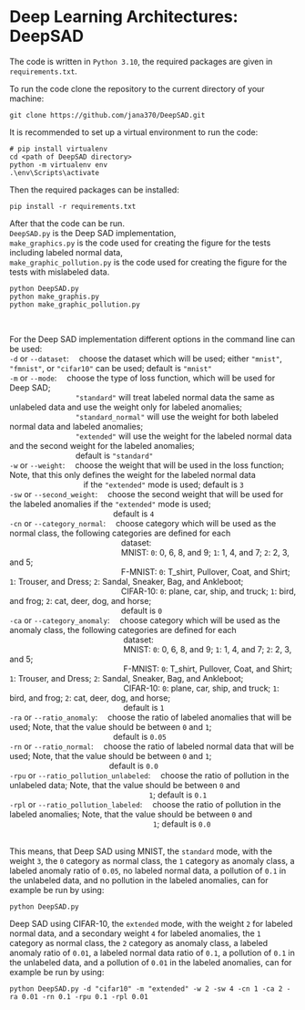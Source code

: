 # Deep Learning Architectures: DeepSAD

The code is written in `Python 3.10`, the required packages are given in `requirements.txt`.

To run the code clone the repository to the current directory of your machine:
```
git clone https://github.com/jana370/DeepSAD.git
```

It is recommended to set up a virtual environment to run the code: 
```
# pip install virtualenv
cd <path of DeepSAD directory>
python -m virtualenv env
.\env\Scripts\activate
```

Then the required packages can be installed:
```
pip install -r requirements.txt
```

After that the code can be run.  
`DeepSAD.py` is the Deep SAD implementation,  
`make_graphics.py` is the code used for creating the figure for the tests including labeled normal data,  
`make_graphic_pollution.py` is the code used for creating the figure for the tests with mislabeled data.  
```
python DeepSAD.py
python make_graphis.py
python make_graphic_pollution.py
```
&nbsp;

For the Deep SAD implementation different options in the command line can be used:  
`-d` or `--dataset`:&emsp; choose the dataset which will be used; either `"mnist"`, `"fmnist"`, or `"cifar10"` can be used; default is `"mnist"`  
`-m` or `--mode`:&emsp; choose the type of loss function, which will be used for Deep SAD;  
&emsp;&emsp;&emsp;&emsp;&emsp;&emsp;&emsp;&emsp;&nbsp;`"standard"` will treat labeled normal data the same as unlabeled data and use the weight only for labeled anomalies;  
&emsp;&emsp;&emsp;&emsp;&emsp;&emsp;&emsp;&emsp;&nbsp;`"standard_normal"` will use the weight for both labeled normal data and labeled anomalies;  
&emsp;&emsp;&emsp;&emsp;&emsp;&emsp;&emsp;&emsp;&nbsp;`"extended"` will use the weight for the labeled normal data and the second weight for the labeled anomalies;  
&emsp;&emsp;&emsp;&emsp;&emsp;&emsp;&emsp;&emsp;&nbsp;default is `"standard"`  
`-w` or `--weight`:&emsp; choose the weight that will be used in the loss function; Note, that this only defines the weight for the labeled normal data  
&emsp;&emsp;&emsp;&emsp;&emsp;&emsp;&emsp;&emsp;&emsp; if the `"extended"` mode is used; default is `3`   
`-sw` or `--second_weight`:&emsp; choose the second weight that will be used for the labeled anomalies if the `"extended"` mode is used;  
&emsp;&emsp;&emsp;&emsp;&emsp;&emsp;&emsp;&emsp;&emsp;&emsp;&emsp;&emsp;&emsp;default is `4`  
`-cn` or `--category_normal`:&emsp; choose category which will be used as the normal class, the following categories are defined for each  
&emsp;&emsp;&emsp;&emsp;&emsp;&emsp;&emsp;&emsp;&emsp;&emsp;&emsp;&emsp;&emsp;&emsp;dataset:  
&emsp;&emsp;&emsp;&emsp;&emsp;&emsp;&emsp;&emsp;&emsp;&emsp;&emsp;&emsp;&emsp;&emsp;MNIST: `0`: 0, 6, 8, and 9; `1`: 1, 4, and 7; `2`: 2, 3, and 5;  
&emsp;&emsp;&emsp;&emsp;&emsp;&emsp;&emsp;&emsp;&emsp;&emsp;&emsp;&emsp;&emsp;&emsp;F-MNIST: `0`: T_shirt, Pullover, Coat, and Shirt; `1`: Trouser, and Dress; `2`: 
Sandal, Sneaker, Bag, and Ankleboot;  
&emsp;&emsp;&emsp;&emsp;&emsp;&emsp;&emsp;&emsp;&emsp;&emsp;&emsp;&emsp;&emsp;&emsp;CIFAR-10: `0`: plane, car, ship, and truck; `1`: bird, and frog; `2`: 
cat, deer, dog, and horse;  
&emsp;&emsp;&emsp;&emsp;&emsp;&emsp;&emsp;&emsp;&emsp;&emsp;&emsp;&emsp;&emsp;&emsp;default is `0`  
`-ca` or `--category_anomaly`:&emsp; choose category which will be used as the anomaly class, the following categories are defined for each  
&emsp;&emsp;&emsp;&emsp;&emsp;&emsp;&emsp;&emsp;&emsp;&emsp;&emsp;&emsp;&emsp;&emsp;&nbsp;dataset:  
&emsp;&emsp;&emsp;&emsp;&emsp;&emsp;&emsp;&emsp;&emsp;&emsp;&emsp;&emsp;&emsp;&emsp;&nbsp;MNIST: `0`: 0, 6, 8, and 9; `1`: 1, 4, and 7; `2`: 2, 3, and 5;  
&emsp;&emsp;&emsp;&emsp;&emsp;&emsp;&emsp;&emsp;&emsp;&emsp;&emsp;&emsp;&emsp;&emsp;&nbsp;F-MNIST: `0`: T_shirt, Pullover, Coat, and Shirt; `1`: Trouser, and Dress; `2`: 
Sandal, Sneaker, Bag, and Ankleboot;  
&emsp;&emsp;&emsp;&emsp;&emsp;&emsp;&emsp;&emsp;&emsp;&emsp;&emsp;&emsp;&emsp;&emsp;&nbsp;CIFAR-10: `0`: plane, car, ship, and truck; `1`: bird, and frog; `2`: 
cat, deer, dog, and horse;  
&emsp;&emsp;&emsp;&emsp;&emsp;&emsp;&emsp;&emsp;&emsp;&emsp;&emsp;&emsp;&emsp;&emsp;&nbsp;default is `1`  
`-ra` or `--ratio_anomaly`:&emsp; choose the ratio of labeled anomalies that will be used; Note, that the value should be between `0` and `1`;  
&emsp;&emsp;&emsp;&emsp;&emsp;&emsp;&emsp;&emsp;&emsp;&emsp;&emsp;&emsp;&emsp;default is `0.05`  
`-rn` or `--ratio_normal`:&emsp; choose the ratio of labeled normal data that will be used; Note, that the value should be between `0` and `1`;  
&emsp;&emsp;&emsp;&emsp;&emsp;&emsp;&emsp;&emsp;&emsp;&emsp;&emsp;&emsp;&ensp;default is `0.0`  
`-rpu` or `--ratio_pollution_unlabeled`:&emsp; choose the ratio of pollution in the unlabeled data; Note, that the value should be between `0` and  
&emsp;&emsp;&emsp;&emsp;&emsp;&emsp;&emsp;&emsp;&emsp;&emsp;&emsp;&emsp;&emsp;&emsp;&emsp;&emsp;&emsp;&ensp;`1`; default is `0.1`    
`-rpl` or `--ratio_pollution_labeled`:&emsp; choose the ratio of pollution in the labeled anomalies; Note, that the value should be between `0` and  
&emsp;&emsp;&emsp;&emsp;&emsp;&emsp;&emsp;&emsp;&emsp;&emsp;&emsp;&emsp;&emsp;&emsp;&emsp;&emsp;&emsp;&emsp;`1`; default is `0.0`  
&nbsp;

This means, that Deep SAD using MNIST, the `standard` mode, with the weight `3`, the `0` category as normal class, the `1` category as anomaly class, a labeled 
anomaly ratio of `0.05`, no labeled normal data, a pollution of `0.1` in the unlabeled data, and no pollution in the labeled anomalies, can for example be run by using:
```
python DeepSAD.py
```
Deep SAD using CIFAR-10, the `extended` mode, with the weight `2` for labeled normal data, and a secondary weight `4` for labeled anomalies, 
the `1` category as normal class, the `2` category as anomaly class, a labeled anomaly ratio of `0.01`, a labeled normal data ratio of `0.1`, 
a pollution of `0.1` in the unlabeled data, and a pollution of `0.01` in the labeled anomalies, can for example be run by using:
```
python DeepSAD.py -d "cifar10" -m "extended" -w 2 -sw 4 -cn 1 -ca 2 -ra 0.01 -rn 0.1 -rpu 0.1 -rpl 0.01
```

